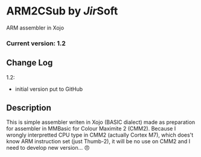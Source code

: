 # ARM2CSub by *Jir*Soft
ARM assembler in Xojo

### Current version: 1.2

## Change Log
1.2:
* initial version put to GitHub

## Description
This is simple assembler writen in Xojo (BASIC dialect) made as preparation for assembler in MMBasic for Colour Maximite 2 (CMM2). Because I wrongly interpretted CPU type in CMM2 (actually Cortex M7), which does't know ARM instruction set (just Thumb-2), it will be no use on CMM2 and I need to develop new version... :angry:
